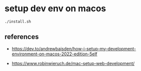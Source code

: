 # setup dev env on macos

```sh
./install.sh
```


## references
* https://dev.to/andrewbaisden/how-i-setup-my-development-environment-on-macos-2022-edition-5elf

* https://www.robinwieruch.de/mac-setup-web-development/

